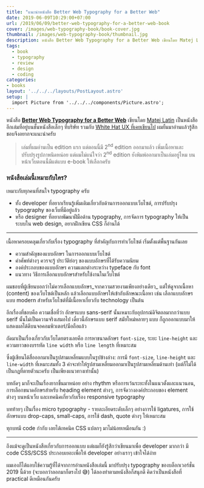 ```yaml
---
title: "แนะนำหนังสือ Better Web Typography for a Better Web"
date: 2019-06-09T10:29:00+07:00
url: /2019/06/09/better-web-typography-for-a-better-web-book
cover: /images/web-typography-book/book-cover.jpg
thumbnail: /images/web-typography-book/thumbnail.jpg
description: หนังสือ Better Web Typography for a Better Web เขียนโดย Matej Latin เป็นหนังสืออีกเล่มที่อยู่บนชั้นหนังสือเล็กๆ ที่บริษัท ผมยืมมาอ่านแล้วรู้สึกชอบจึงอยากจะแนะนำครับ
tags:
  - book
  - typography
  - review
  - design
  - coding
categories:
- books
layout: '../../../layouts/PostLayout.astro'
setup: |
  import Picture from '../../../components/Picture.astro';
---
```


<p class="lead">
หนังสือ <a href="https://betterwebtype.com/web-typography-book/"><strong>Better Web Typography for a Better Web</strong></a> เขียนโดย <a href="https://matejlatin.co.uk/">Matej Latin</a>
เป็นหนังสืออีกเล่มที่อยู่บนชั้นหนังสือเล็กๆ ที่บริษัท รวมกับ <a href="https://armno.in.th/2018/04/26/%E0%B9%81%E0%B8%99%E0%B8%B0%E0%B8%99%E0%B8%B3%E0%B8%AB%E0%B8%99%E0%B8%B1%E0%B8%87%E0%B8%AA%E0%B8%B7%E0%B8%AD-white-hat-ux/">White Hat UX ที่เคยเขียนไป</a> ผมยืมมาอ่านแล้วรู้สึกชอบจึงอยากจะแนะนำครับ
</p>

<Picture
  src="/images/web-typography-book/book-cover.jpg"
  alt="ปกหนังสือ Better Web Typography for a Better Web"
  caption="ปกหนังสือ Better Web Typography for a Better Web"
  ratio="3-2"
/>

> เล่มที่ผมอ่านเป็น edition แรก แต่ตอนนี้มี 2<sup>nd</sup> edition ออกมาแล้ว เพิ่มเนื้อหาและปรับปรุงรูปภาพนิดหน่อย แต่ผมไม่แน่ใจว่า 2<sup>nd</sup> edition ยังพิมพ์ออกมาเป็นเล่มอยู่ไหม บนหน้าเว็บตอนนี้มีแต่แบบ e-book ให้เลือกครับ

### หนังสือเล่มนี้เหมาะกับใคร?

เหมาะกับทุกคนที่สนใจ typography ครับ

- ทั้ง developer ที่อยากเรียนรู้เพิ่มเติมเกี่ยวกับด้านการออกแบบเว็บไซต์, การปรับปรุง typography ของเว็บที่มีอยู่แล้ว
- หรือ designer ที่อยากพัฒนาฝีมือด้าน typography, การจัดการ typography ให้เป็นระบบใน web design, อยากฝึกเขียน CSS ก็อ่านได้

-----

เนื้อหาครอบคลุมเกี่ยวกับเรื่อง typography ที่สำคัญกับการทำเว็บไซต์
เริ่มตั้งแต่พื้นฐานกันเลย

- ความสำคัญของแบบอักษร ในการออกแบบเว็บไซต์
- คำศัพท์ต่างๆ ควรจะรู้ ประวัติย่อๆ ของแบบอักษรที่ได้รับความนิยม
- องค์ประกอบของแบบอักษร ความแตกต่างระหว่าง typeface กับ font
- แนวทาง วิธีการเลือกแบบอักษรสำหรับใช้งานในเว็บไซต์

ผมชอบที่ผู้เขียนบอกว่าไม่ควรเลือกแบบอักษร_จากความสวยงามเพียงอย่างเดียว_
แต่ให้ดูจากเนื้อหา (content) ของเว็บไซต์เป็นหลัก
แล้วเลือกแบบอักษรให้เข้ากับลักษณะเนื้อหา เช่น เลือกแบบอักษรแบบ modern
สำหรับเว็บไซต์ที่มีเนื้อหาเกี่ยวกับ technology เป็นต้น

อีกเรื่องที่ชอบคือ ความเชื่อที่ว่า อักษรแบบ sans-serif นั้นเหมาะกับอุปกรณ์ดิจิตอลมากกว่าแบบ serif นั้นไม่เป็นความจริงเสมอไป
เดี๋ยวนี้อักษรแบบ serif สมัยใหม่หลายๆ แบบ ก็ถูกออกแบบมาให้แสดงผลได้ดีบนจอคอมพิวเตอร์/มือถือแล้ว

<Picture
  src="/images/web-typography-book/ch-5.jpg"
  alt="บทที่ 5"
  ratio="3-2"
/>

ถัดมาเป็นเรื่องเกี่ยวกับเว็บโดยตรงเลยคือ การหาขนาดอักษร `font-size`, ระยะ `line-height` และความยาวของบรรทัด `line width` หรือ `line length`  ที่เหมาะสม

ซึ่งผู้เขียนได้สื่อออกมาเป็นรูปสามเหลี่ยมแบบในรูปข้างล่าง: การมี `font-size`, `line-height` และ `line-width`
ที่เหมาะสมทั้ง 3 ค่าจะทำให้รูปสามเหลี่ยมออกมาเป็นรูปสามเหลี่ยมด้านเท่า
(แต่ก็ไม่ได้เป็นกฎที่ตายตัวนะครับ เป็นเพียงแนวทางเท่านั้น)

<Picture
  src="/images/web-typography-book/triangle-paragraph.jpg"
  alt="triangle paragraph อธิบายความสัมพันธ์ระหว่าง font-size, line-height, กับ line-length"
  caption="(ภาพจาก https://betterwebtype.com/triangle/ ในเว็บมีเกมให้เล่นด้วย สนุกดี)"
/>

บทถัดๆ มาก็จะเป็นเรื่องยากขึ้นมาหน่อย อย่าง rhythm หรือการเว้นระยะทั้งในแนวตั้งและแนวนอน,
การเลือกขนาดอักษรสำหรับ heading element ต่างๆ,
การจัดวางองค์ประกอบของ element ต่างๆ บนหน้าเว็บ
และเทคนิคเกี่ยวกับเรื่อง responsive typography

บทท้ายๆ เป็นเรื่อง micro typography - รายละเอียดระดับเล็กๆ อย่างการใช้ ligatures,
การใช้อักษรแบบ drop-caps, small-caps, การใช้ dash, quote ต่างๆ ให้เหมาะสม

ทุกบทมี code กำกับ เลยได้เทคนิค CSS แปลกๆ มาไม่น้อยเหมือนกัน :)

-----

ถึงแม้จะดูเป็นหนังสือเกี่ยวกับการออกแบบ แต่ผมก็ยังรู้สึกว่าเขียนมาเพื่อ developer มากกว่า
มี code CSS/SCSS ประกอบเยอะเพื่อให้ developer อย่างเราๆ เข้าใจได้ง่าย

<Picture
  src="/images/web-typography-book/code.jpg"
  alt="Code SCSS/CSS"
  ratio="3-2"
/>

<Picture
  ratio="3-2"
  src="/images/web-typography-book/print.jpg"
  alt="รูปประกอบเนื้อหามีเยอะ"
  caption="การยกตัวอย่างประกอบเนื้อหาก็เข้าใจง่ายดี ไม่ต้องเป็น designer จ๋าๆ ก็เข้าใจได้"
/>

<Picture
  ratio="3-2"
  src="/images/web-typography-book/page.jpg"
  alt="รูปตัวอย่างจากหนังสือ"
  caption="คุณภาพการพิมพ์ดีมาก"
/>

ผมเองก็ได้แอบใช้ความรู้ที่ได้จากการอ่านหนังสือเล่มนี้ มาปรับปรุง typography ของบล็อกเวอร์ชั่น 2019 นี้ด้วย (จะบอกว่าลอกมาก็ตรงไป 😅) ได้ลองทำตามหนังสือก็สนุกดี
คิดว่าเป็นหนังสือที่ practical ดีเหมือนกันครับ

